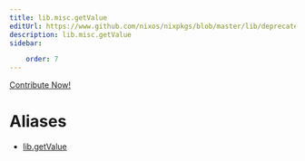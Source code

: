 ```yaml
---
title: lib.misc.getValue
editUrl: https://www.github.com/nixos/nixpkgs/blob/master/lib/deprecated.nix#L66C14
description: lib.misc.getValue
sidebar:

    order: 7
---
```


<a href="https://www.github.com/nixos/nixpkgs/blob/master/lib/deprecated.nix#L66C14">Contribute Now!</a>


# Aliases

- [lib.getValue](/nix-doc-comments/reference/lib/lib-getValue)


